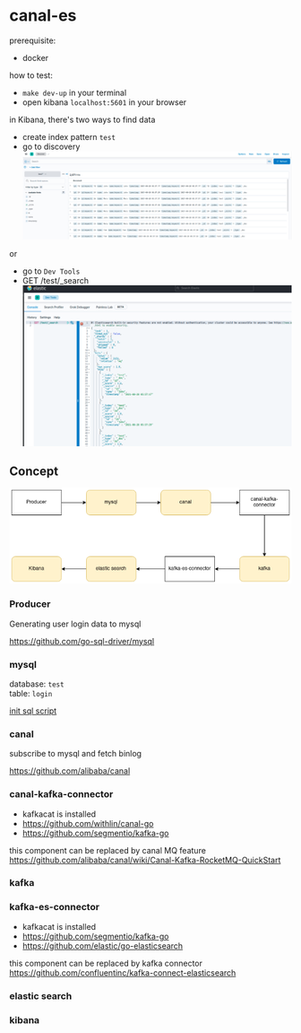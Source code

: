 # canal-es

prerequisite:
- docker

how to test:
- `make dev-up` in your terminal
- open kibana `localhost:5601` in your browser

in Kibana, there's two ways to find data
- create index pattern `test`
- go to discovery
  ![](./discover.png)

or

- go to `Dev Tools`
- GET /test/_search
![](./devtool.png)

## Concept
![](./canal-es.png)

### Producer
Generating user login data to mysql

https://github.com/go-sql-driver/mysql

### mysql
database: `test` \
table: `login` 

[init sql script](./mysql/init/init-db.sql)
### canal
subscribe to mysql and fetch binlog

https://github.com/alibaba/canal 
### canal-kafka-connector
- kafkacat is installed
- https://github.com/withlin/canal-go 
- https://github.com/segmentio/kafka-go

this component can be replaced by canal MQ feature \
https://github.com/alibaba/canal/wiki/Canal-Kafka-RocketMQ-QuickStart

### kafka

### kafka-es-connector
- kafkacat is installed
- https://github.com/segmentio/kafka-go
- https://github.com/elastic/go-elasticsearch

this component can be replaced by kafka connector \
https://github.com/confluentinc/kafka-connect-elasticsearch
### elastic search

### kibana



